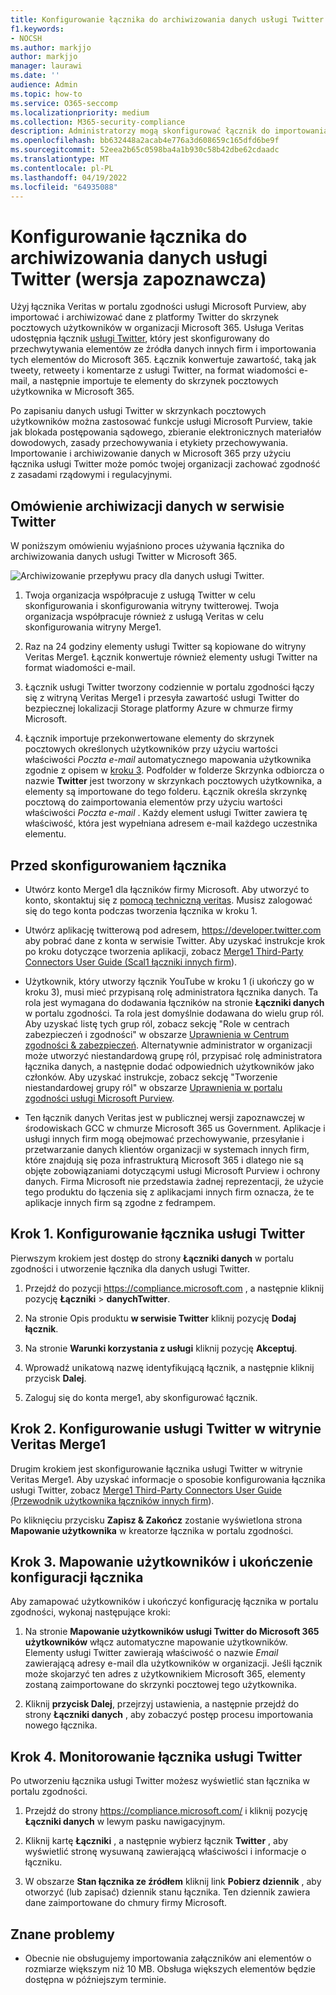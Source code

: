 ```yaml
---
title: Konfigurowanie łącznika do archiwizowania danych usługi Twitter w Microsoft 365
f1.keywords:
- NOCSH
ms.author: markjjo
author: markjjo
manager: laurawi
ms.date: ''
audience: Admin
ms.topic: how-to
ms.service: O365-seccomp
ms.localizationpriority: medium
ms.collection: M365-security-compliance
description: Administratorzy mogą skonfigurować łącznik do importowania i archiwizowania danych usługi Twitter z usługi Veritas do Microsoft 365. Ten łącznik umożliwia archiwizowanie danych ze źródeł danych innych firm w Microsoft 365. Po archiwizacji tych danych można używać funkcji zgodności, takich jak blokada prawna, zbieranie elektronicznych materiałów dowodowych i zasady przechowywania, do zarządzania danymi innych firm.
ms.openlocfilehash: bb632448a2acab4e776a3d608659c165dfd6be9f
ms.sourcegitcommit: 52eea2b65c0598ba4a1b930c58b42dbe62cdaadc
ms.translationtype: MT
ms.contentlocale: pl-PL
ms.lasthandoff: 04/19/2022
ms.locfileid: "64935088"
---
```

# <a name="set-up-a-connector-to-archive-twitter-data-preview"></a>Konfigurowanie łącznika do archiwizowania danych usługi Twitter (wersja zapoznawcza)

Użyj łącznika Veritas w portalu zgodności usługi Microsoft Purview, aby importować i archiwizować dane z platformy Twitter do skrzynek pocztowych użytkowników w organizacji Microsoft 365. Usługa Veritas udostępnia łącznik [usługi Twitter](https://www.veritas.com/insights/merge1/twitter), który jest skonfigurowany do przechwytywania elementów ze źródła danych innych firm i importowania tych elementów do Microsoft 365. Łącznik konwertuje zawartość, taką jak tweety, retweety i komentarze z usługi Twitter, na format wiadomości e-mail, a następnie importuje te elementy do skrzynek pocztowych użytkownika w Microsoft 365.

Po zapisaniu danych usługi Twitter w skrzynkach pocztowych użytkowników można zastosować funkcje usługi Microsoft Purview, takie jak blokada postępowania sądowego, zbieranie elektronicznych materiałów dowodowych, zasady przechowywania i etykiety przechowywania. Importowanie i archiwizowanie danych w Microsoft 365 przy użyciu łącznika usługi Twitter może pomóc twojej organizacji zachować zgodność z zasadami rządowymi i regulacyjnymi.

## <a name="overview-of-archiving-twitter-data"></a>Omówienie archiwizacji danych w serwisie Twitter

W poniższym omówieniu wyjaśniono proces używania łącznika do archiwizowania danych usługi Twitter w Microsoft 365.

![Archiwizowanie przepływu pracy dla danych usługi Twitter.](../media/VeritasTwitterConnectorWorkflow.png)

1. Twoja organizacja współpracuje z usługą Twitter w celu skonfigurowania i skonfigurowania witryny twitterowej. Twoja organizacja współpracuje również z usługą Veritas w celu skonfigurowania witryny Merge1.

2. Raz na 24 godziny elementy usługi Twitter są kopiowane do witryny Veritas Merge1. Łącznik konwertuje również elementy usługi Twitter na format wiadomości e-mail.

3. Łącznik usługi Twitter tworzony codziennie w portalu zgodności łączy się z witryną Veritas Merge1 i przesyła zawartość usługi Twitter do bezpiecznej lokalizacji Storage platformy Azure w chmurze firmy Microsoft.

4. Łącznik importuje przekonwertowane elementy do skrzynek pocztowych określonych użytkowników przy użyciu wartości właściwości *Poczta e-mail* automatycznego mapowania użytkownika zgodnie z opisem w [kroku 3](#step-3-map-users-and-complete-the-connector-setup). Podfolder w folderze Skrzynka odbiorcza o nazwie **Twitter** jest tworzony w skrzynkach pocztowych użytkownika, a elementy są importowane do tego folderu. Łącznik określa skrzynkę pocztową do zaimportowania elementów przy użyciu wartości właściwości *Poczta e-mail* . Każdy element usługi Twitter zawiera tę właściwość, która jest wypełniana adresem e-mail każdego uczestnika elementu.

## <a name="before-you-set-up-a-connector"></a>Przed skonfigurowaniem łącznika

- Utwórz konto Merge1 dla łączników firmy Microsoft. Aby utworzyć to konto, skontaktuj się z [pomocą techniczną veritas](https://www.veritas.com/form/requestacall/ms-connectors-contact). Musisz zalogować się do tego konta podczas tworzenia łącznika w kroku 1.

- Utwórz aplikację twitterową pod adresem, <https://developer.twitter.com> aby pobrać dane z konta w serwisie Twitter. Aby uzyskać instrukcje krok po kroku dotyczące tworzenia aplikacji, zobacz [Merge1 Third-Party Connectors User Guide (Scal1 łączniki innych firm](https://docs.ms.merge1.globanetportal.com/Merge1%20Third-Party%20Connectors%20Twitter%20User%20Guide.pdf)).

- Użytkownik, który utworzy łącznik YouTube w kroku 1 (i ukończy go w kroku 3), musi mieć przypisaną rolę administratora łącznika danych. Ta rola jest wymagana do dodawania łączników na stronie **Łączniki danych** w portalu zgodności. Ta rola jest domyślnie dodawana do wielu grup ról. Aby uzyskać listę tych grup ról, zobacz sekcję "Role w centrach zabezpieczeń i zgodności" w obszarze [Uprawnienia w Centrum zgodności & zabezpieczeń](../security/office-365-security/permissions-in-the-security-and-compliance-center.md#roles-in-the-security--compliance-center). Alternatywnie administrator w organizacji może utworzyć niestandardową grupę ról, przypisać rolę administratora łącznika danych, a następnie dodać odpowiednich użytkowników jako członków. Aby uzyskać instrukcje, zobacz sekcję "Tworzenie niestandardowej grupy ról" w obszarze [Uprawnienia w portalu zgodności usługi Microsoft Purview](microsoft-365-compliance-center-permissions.md#create-a-custom-role-group).

- Ten łącznik danych Veritas jest w publicznej wersji zapoznawczej w środowiskach GCC w chmurze Microsoft 365 us Government. Aplikacje i usługi innych firm mogą obejmować przechowywanie, przesyłanie i przetwarzanie danych klientów organizacji w systemach innych firm, które znajdują się poza infrastrukturą Microsoft 365 i dlatego nie są objęte zobowiązaniami dotyczącymi usługi Microsoft Purview i ochrony danych. Firma Microsoft nie przedstawia żadnej reprezentacji, że użycie tego produktu do łączenia się z aplikacjami innych firm oznacza, że te aplikacje innych firm są zgodne z fedrampem.

## <a name="step-1-set-up-the-twitter-connector"></a>Krok 1. Konfigurowanie łącznika usługi Twitter

Pierwszym krokiem jest dostęp do strony **Łączniki danych** w portalu zgodności i utworzenie łącznika dla danych usługi Twitter.

1. Przejdź do pozycji <https://compliance.microsoft.com> , a następnie kliknij pozycję **Łączniki** >  **danychTwitter**.

2. Na stronie Opis produktu **w serwisie Twitter** kliknij pozycję **Dodaj łącznik**.

3. Na stronie **Warunki korzystania z usługi** kliknij pozycję **Akceptuj**.

4. Wprowadź unikatową nazwę identyfikującą łącznik, a następnie kliknij przycisk **Dalej**.

5. Zaloguj się do konta merge1, aby skonfigurować łącznik.

## <a name="step-2-configure-the-twitter-on-the-veritas-merge1-site"></a>Krok 2. Konfigurowanie usługi Twitter w witrynie Veritas Merge1

Drugim krokiem jest skonfigurowanie łącznika usługi Twitter w witrynie Veritas Merge1. Aby uzyskać informacje o sposobie konfigurowania łącznika usługi Twitter, zobacz [Merge1 Third-Party Connectors User Guide (Przewodnik użytkownika łączników innych firm](https://docs.ms.merge1.globanetportal.com/Merge1%20Third-Party%20Connectors%20Twitter%20User%20Guide.pdf)).

Po kliknięciu przycisku **Zapisz & Zakończ** zostanie wyświetlona strona **Mapowanie użytkownika** w kreatorze łącznika w portalu zgodności.

## <a name="step-3-map-users-and-complete-the-connector-setup"></a>Krok 3. Mapowanie użytkowników i ukończenie konfiguracji łącznika

Aby zamapować użytkowników i ukończyć konfigurację łącznika w portalu zgodności, wykonaj następujące kroki:

1. Na stronie **Mapowanie użytkowników usługi Twitter do Microsoft 365 użytkowników** włącz automatyczne mapowanie użytkowników. Elementy usługi Twitter zawierają właściwość o nazwie *Email* zawierającą adresy e-mail dla użytkowników w organizacji. Jeśli łącznik może skojarzyć ten adres z użytkownikiem Microsoft 365, elementy zostaną zaimportowane do skrzynki pocztowej tego użytkownika.

2. Kliknij **przycisk Dalej**, przejrzyj ustawienia, a następnie przejdź do strony **Łączniki danych** , aby zobaczyć postęp procesu importowania nowego łącznika.

## <a name="step-4-monitor-the-twitter-connector"></a>Krok 4. Monitorowanie łącznika usługi Twitter

Po utworzeniu łącznika usługi Twitter możesz wyświetlić stan łącznika w portalu zgodności.

1. Przejdź do strony <https://compliance.microsoft.com/> i kliknij pozycję **Łączniki danych** w lewym pasku nawigacyjnym.

2. Kliknij kartę **Łączniki** , a następnie wybierz łącznik **Twitter** , aby wyświetlić stronę wysuwaną zawierającą właściwości i informacje o łączniku.

3. W obszarze **Stan łącznika ze źródłem** kliknij link **Pobierz dziennik** , aby otworzyć (lub zapisać) dziennik stanu łącznika. Ten dziennik zawiera dane zaimportowane do chmury firmy Microsoft.

## <a name="known-issues"></a>Znane problemy

- Obecnie nie obsługujemy importowania załączników ani elementów o rozmiarze większym niż 10 MB. Obsługa większych elementów będzie dostępna w późniejszym terminie.
